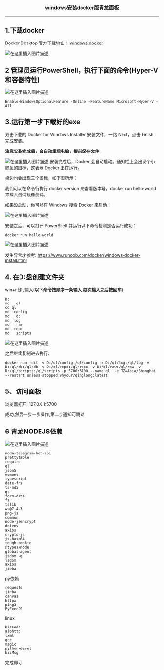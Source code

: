 ### <center>windows安装docker版青龙面板
***


## 1.下载docker

Docker Desktop 官方下载地址： [windows docker](https://docs.docker.com/desktop/install/windows-install/)

![在这里插入图片描述](https://img-blog.csdnimg.cn/a6c972ec0ccd488a91c3e8de2aa0a6d3.png)
## 2 管理员运行PowerShell，执行下面的命令(Hyper-V 和容器特性)

![在这里插入图片描述](https://img-blog.csdnimg.cn/9b4497808a1d4035a7c0b6e747e6a6a0.png)
```shell
Enable-WindowsOptionalFeature -Online -FeatureName Microsoft-Hyper-V -All
```

## 3.运行第一步下载好的exe

双击下载的 Docker for Windows Installer 安装文件，一路 Next，点击 Finish 完成安装。

**注意安装完成后，会自动重启电脑，提前保存文件**


![在这里插入图片描述](https://img-blog.csdnimg.cn/2124debca03f46abaddfa84acace0076.png)
安装完成后，Docker 会自动启动。通知栏上会出现个小鲸鱼的图标，这表示 Docker 正在运行。

桌边也会出现三个图标，如下图所示：

我们可以在命令行执行 docker version 来查看版本号，docker run hello-world 来载入测试镜像测试。

如果没启动，你可以在 Windows 搜索 Docker 来启动：

![在这里插入图片描述](https://img-blog.csdnimg.cn/1e985ea8fde64991aa6ae8da0277201a.png)

安装之后，可以打开 PowerShell 并运行以下命令检测是否运行成功：

```
docker run hello-world
```
![在这里插入图片描述](https://img-blog.csdnimg.cn/b8628aac75a74bf2a1e5a1cafc87c9cf.png)


发生异常才参考:
https://www.runoob.com/docker/windows-docker-install.html


## 4. 在D:盘创建文件夹

win+r 键 ,输入(**以下命令按顺序一条输入,每次输入之后按回车**)
```
D:
md   ql
cd ql
md  config
md   db
md  log
md   raw
md  repo
md   scripts
```

![在这里插入图片描述](https://img-blog.csdnimg.cn/ddd4d22860cc4dab8a783f8c21565e1a.png)


之后继续复制进去执行:
```
docker run -dit -v D:/ql/config:/ql/config -v D:/ql/log:/ql/log -v D:/ql/db:/ql/db -v D:/ql/repo:/ql/repo -v D:/ql/raw:/ql/raw -v D:/ql/scripts:/ql/scripts -p 5700:5700 --name ql  -e TZ=Asia/Shanghai --restart unless-stopped whyour/qinglong:latest

```

## 5、访问面板

浏览器打开: 127.0.0.1:5700

成功,然后一步一步操作,第二步通知可跳过



## 6 青龙NODEJS依赖

![在这里插入图片描述](https://img-blog.csdnimg.cn/5d9f2678acee45029a9700c39c010804.png)

```
node-telegram-bot-api	
prettytable	
require	
ql	
json5	
moment	
typescript	
date-fns	
ts-md5	
qs	
form-data	
fs	
tslib	
ws@7.4.3	
png-js	
common	
node-jsencrypt	
dotenv	
axios	
crypto-js	
js-base64	
tough-cookie	
@types/node	
global-agent	
jsdom -g	
jsdom	
axios	
jieba
```

py依赖
```
requests	
jieba	
canvas	
httpx	
ping3	
PyExecJS
```

linux

```
bizCode	
aiohttp	
lxml	
gcc	
magic	
python-devel	
bizMsg
```



完成即可





